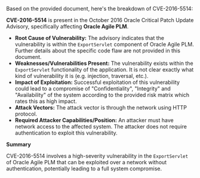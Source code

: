 Based on the provided document, here's the breakdown of CVE-2016-5514:

**CVE-2016-5514** is present in the October 2016 Oracle Critical Patch Update Advisory, specifically affecting **Oracle Agile PLM**.

*   **Root Cause of Vulnerability:** The advisory indicates that the vulnerability is within the `ExportServlet` component of Oracle Agile PLM. Further details about the specific code flaw are not provided in this document.
*   **Weaknesses/Vulnerabilities Present:** The vulnerability exists within the `ExportServlet` functionality of the application. It is not clear exactly what kind of vulnerability it is (e.g. injection, traversal, etc.).
*  **Impact of Exploitation:** Successful exploitation of this vulnerability could lead to a compromise of "Confidentiality", "Integrity" and "Availability" of the system according to the provided risk matrix which rates this as high impact.
*   **Attack Vectors:** The attack vector is through the network using HTTP protocol.
*   **Required Attacker Capabilities/Position:** An attacker must have network access to the affected system. The attacker does not require authentication to exploit this vulnerability.

**Summary**

CVE-2016-5514 involves a high-severity vulnerability in the `ExportServlet` of Oracle Agile PLM that can be exploited over a network without authentication, potentially leading to a full system compromise.